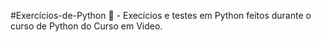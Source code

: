 #Exercícios-de-Python
📜 - Execícios e testes em Python feitos durante o curso de Python do Curso em Video.
